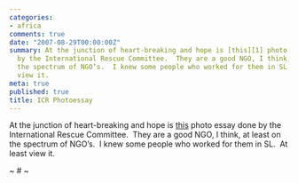 ```yaml
---
categories:
- africa
comments: true
date: "2007-08-29T00:00:00Z"
summary: At the junction of heart-breaking and hope is [this][1] photo essay done
  by the International Rescue Committee.  They are a good NGO, I think, at least on
  the spectrum of NGO’s.  I knew some people who worked for them in SL.  At least
  view it.
meta: true
published: true
title: ICR Photoessay
---
```


At the junction of heart-breaking and hope is [this][1] photo essay done by the International Rescue Committee.  They are a good NGO, I think, at least on the spectrum of NGO’s.  I knew some people who worked for them in SL.  At least view it.

 [1]: http://us.oneworld.net/external/?url=http://www.theirc.org/resources/essays/back-to-school-for-darfur.html

~ # ~